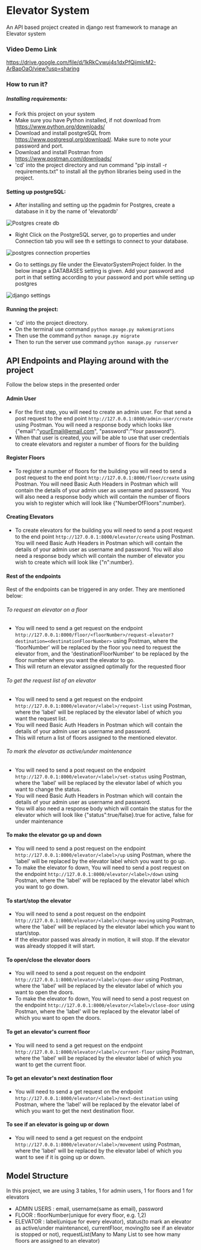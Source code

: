 # Elevator System 
An API based project created in django rest framework to manage an Elevator system

### Video Demo Link
https://drive.google.com/file/d/1kRkCvwuj4s1dxPfQijmlcM2-ArBapOaO/view?usp=sharing

###  How to run it?

##### Installing requirements:
- Fork this project on your system
- Make sure you have Python installed, if not download from https://www.python.org/downloads/
- Download and install postgreSQL from https://www.postgresql.org/download/. Make sure to note your password and port.
- Download and install Postman from https://www.postman.com/downloads/
- 'cd' into the project directory and run command "pip install -r requirements.txt" to install all the python libraries being used in the project.

#### Setting up postgreSQL:
- After installing and setting up the pgadmin for Postgres, create a database in it by the name of 'elevatordb' 

![Postgres create db](https://user-images.githubusercontent.com/51481039/227950091-f1850819-9bfd-4877-9123-cb32732bf4e6.PNG)

- Right Click on the PostgreSQL server, go to properties and under Connection tab you will see th e settings to connect to your database.

![postgres connection properties](https://user-images.githubusercontent.com/51481039/227950162-d678f3ce-3521-4e48-9626-eec78224cc0e.PNG)

- Go to settings.py file under the ElevatorSystemProject folder. In the below image a DATABASES setting is given. Add your password and port in that setting according to your password and port while setting up postgres

![django settings](https://user-images.githubusercontent.com/51481039/227950209-45c10729-fc30-4f0f-b270-e02fdde3c4e4.PNG)

#### Running the project:
- 'cd' into the project directory.
- On the terminal use command ```python manage.py makemigrations```
- Then use the command ```python manage.py migrate```
- Then to run the server use command ```python manage.py runserver```

## API Endpoints and Playing around with the project
Follow the below steps in the presented order

#### Admin User
- For the first step, you will need to create an admin user. For that send a post request to the end point ```http://127.0.0.1:8000/admin-user/create``` using Postman. You will need a response body which looks like {"email":"yourEmail@email.com", "password":"Your password"}.
- When that user is created, you will be able to use that user credentials to create elevators and register a number of floors for the building

#### Register Floors
- To register a number of floors for the building you will need to send a post request to the end point ```http://127.0.0.1:8000/floor/create``` using Postman. You will need Basic Auth Headers in Postman which will contain the details of your admin user as username and password. You will also need a response body which will contain the number of floors you wish to register which will look like {"NumberOfFloors":number}.

#### Creating Elevators
- To create elevators for the building you will need to send a post request to the end point ```http://127.0.0.1:8000/elevator/create``` using Postman. You will need Basic Auth Headers in Postman which will contain the details of your admin user as username and password. You will also need a response body which will contain the number of elevator you wish to create which will look like {"n":number}.

#### Rest of the endpoints
Rest of the endpoints can be triggered in any order. They are mentioned below:

###### To request an elevator on a floor
- You will need to send a get request on the endpoint ```http://127.0.0.1:8000/floor/<floorNumber>/request-elevator?destination=<destinationFloorNumber>``` using Postman, where the 'floorNumber' will be replaced by the floor you need to request the elevator from, and the 'destinationFloorNumber' to be replaced by the floor number where you want the elevator to go.
- This will return an elevator assigned optimally for the requested floor

###### To get the request list of an elevator
- You will need to send a get request on the endpoint ```http://127.0.0.1:8000/elevator/<label>/request-list``` using Postman, where the 'label' will be replaced by the elevator label of which you want the request list.
- You will need Basic Auth Headers in Postman which will contain the details of your admin user as username and password.
- This will return a list of floors assigned to the mentioned elevator.

###### To mark the elevator as active/under maintenance
- You will need to send a post request on the endpoint ```http://127.0.0.1:8000/elevator/<label>/set-status``` using Postman, where the 'label' will be replaced by the elevator label of which you want to change the status.
- You will need Basic Auth Headers in Postman which will contain the details of your admin user as username and password.
- You will also need a response body which will contain the status for the elevator which will look like {"status":true/false}.true for active, false for under maintenance

#### To make the elevator go up and down
- You will need to send a post request on the endpoint ```http://127.0.0.1:8000/elevator/<label>/up``` using Postman, where the 'label' will be replaced by the elevator label which you want to go up.
- To make the elevator fo down, You will need to send a post request on the endpoint ```http://127.0.0.1:8000/elevator/<label>/down``` using Postman, where the 'label' will be replaced by the elevator label which you want to go down.

#### To start/stop the elevator
- You will need to send a post request on the endpoint ```http://127.0.0.1:8000/elevator/<label>/change-moving``` using Postman, where the 'label' will be replaced by the elevator label which you want to start/stop.
- If the elevator passed was already in motion, it will stop. If the elevator was already stopped it will start.

#### To open/close the elevator doors
- You will need to send a post request on the endpoint ```http://127.0.0.1:8000/elevator/<label>/open-door``` using Postman, where the 'label' will be replaced by the elevator label of which you want to open the doors.
- To make the elevator fo down, You will need to send a post request on the endpoint ```http://127.0.0.1:8000/elevator/<label>/close-door``` using Postman, where the 'label' will be replaced by the elevator label of which you want to open the doors.

#### To get an elevator's current floor
- You will need to send a get request on the endpoint ```http://127.0.0.1:8000/elevator/<label>/current-floor``` using Postman, where the 'label' will be replaced by the elevator label of which you want to get the current floor.

#### To get an elevator's next destination floor
- You will need to send a get request on the endpoint ```http://127.0.0.1:8000/elevator/<label>/next-destination``` using Postman, where the 'label' will be replaced by the elevator label of which you want to get the next destination floor.

#### To see if an elevator is going up or down
- You will need to send a get request on the endpoint ```http://127.0.0.1:8000/elevator/<label>/movement``` using Postman, where the 'label' will be replaced by the elevator label of which you want to see if it is going up or down.

## Model Structure
In this project, we are using 3 tables, 1 for admin users, 1 for floors and 1 for elevators

- ADMIN USERS : email, username(same as email), password
- FLOOR : floorNumber(unique for every floor, e.g. 1,2)
- ELEVATOR : label(unique for every elevator), status(to mark an elevator as active/under maintenance), currentFloor, moving(to see if an elevator is stopped or not), requestList(Many to Many List to see how many floors are assigned to an elevator)
